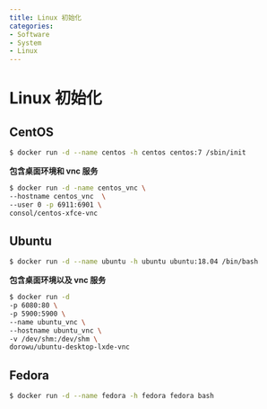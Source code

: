 ```yaml
---
title: Linux 初始化
categories:
- Software
- System
- Linux
---
```

# Linux 初始化

## CentOS

```bash
$ docker run -d --name centos -h centos centos:7 /sbin/init
```

**包含桌面环境和 vnc 服务**

```bash
$ docker run -d -name centos_vnc \
--hostname centos_vnc  \
--user 0 -p 6911:6901 \
consol/centos-xfce-vnc
```

## Ubuntu

```bash
$ docker run -d --name ubuntu -h ubuntu ubuntu:18.04 /bin/bash
```

**包含桌面环境以及 vnc 服务**

```bash
$ docker run -d 
-p 6080:80 \
-p 5900:5900 \
--name ubuntu_vnc \
--hostname ubuntu_vnc \
-v /dev/shm:/dev/shm \
dorowu/ubuntu-desktop-lxde-vnc
```

## Fedora

```bash
$ docker run -d --name fedora -h fedora fedora bash
```